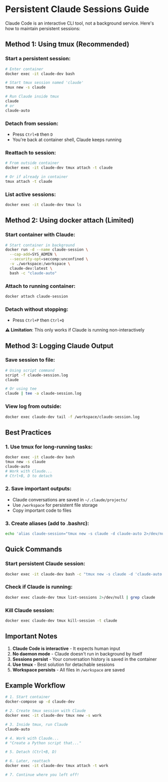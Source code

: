 # Persistent Claude Sessions Guide

Claude Code is an interactive CLI tool, not a background service. Here's how to maintain persistent sessions:

## Method 1: Using tmux (Recommended)

### Start a persistent session:
```bash
# Enter container
docker exec -it claude-dev bash

# Start tmux session named 'claude'
tmux new -s claude

# Run Claude inside tmux
claude
# or
claude-auto
```

### Detach from session:
- Press `Ctrl+B` then `D`
- You're back at container shell, Claude keeps running

### Reattach to session:
```bash
# From outside container
docker exec -it claude-dev tmux attach -t claude

# Or if already in container
tmux attach -t claude
```

### List active sessions:
```bash
docker exec -it claude-dev tmux ls
```

## Method 2: Using docker attach (Limited)

### Start container with Claude:
```bash
# Start container in background
docker run -d --name claude-session \
  --cap-add=SYS_ADMIN \
  --security-opt=seccomp:unconfined \
  -v ./workspace:/workspace \
  claude-dev:latest \
  bash -c "claude-auto"
```

### Attach to running container:
```bash
docker attach claude-session
```

### Detach without stopping:
- Press `Ctrl+P` then `Ctrl+Q`

**⚠️ Limitation**: This only works if Claude is running non-interactively

## Method 3: Logging Claude Output

### Save session to file:
```bash
# Using script command
script -f claude-session.log
claude

# Or using tee
claude | tee -a claude-session.log
```

### View log from outside:
```bash
docker exec claude-dev tail -f /workspace/claude-session.log
```

## Best Practices

### 1. **Use tmux for long-running tasks**:
```bash
docker exec -it claude-dev bash
tmux new -s claude
claude-auto
# Work with Claude...
# Ctrl+B, D to detach
```

### 2. **Save important outputs**:
- Claude conversations are saved in `~/.claude/projects/`
- Use `/workspace` for persistent file storage
- Copy important code to files

### 3. **Create aliases** (add to .bashrc):
```bash
echo 'alias claude-session="tmux new -s claude -d claude-auto 2>/dev/null || tmux attach -t claude"' >> ~/.bashrc
```

## Quick Commands

### Start persistent Claude session:
```bash
docker exec -it claude-dev bash -c "tmux new -s claude -d 'claude-auto' || tmux attach -t claude"
```

### Check if Claude is running:
```bash
docker exec claude-dev tmux list-sessions 2>/dev/null | grep claude
```

### Kill Claude session:
```bash
docker exec claude-dev tmux kill-session -t claude
```

## Important Notes

1. **Claude Code is interactive** - It expects human input
2. **No daemon mode** - Claude doesn't run in background by itself
3. **Sessions persist** - Your conversation history is saved in the container
4. **Use tmux** - Best solution for detachable sessions
5. **Workspace persists** - All files in `/workspace` are saved

## Example Workflow

```bash
# 1. Start container
docker-compose up -d claude-dev

# 2. Create tmux session with Claude
docker exec -it claude-dev tmux new -s work

# 3. Inside tmux, run Claude
claude-auto

# 4. Work with Claude...
# "Create a Python script that..."

# 5. Detach (Ctrl+B, D)

# 6. Later, reattach
docker exec -it claude-dev tmux attach -t work

# 7. Continue where you left off!
```